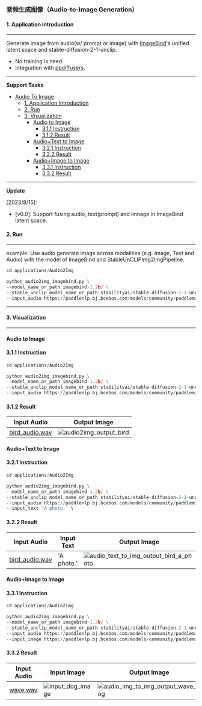 ### 音频生成图像（Audio-to-Image Generation）

#### 1. Application introduction

*****

Generate image from audio(w/ prompt or image) with [ImageBind](https://facebookresearch.github.io/ImageBind/paper)'s unified latent space and stable-diffusion-2-1-unclip.

- No training is need.
- Integration with [ppdiffusers](https://github.com/PaddlePaddle/PaddleMIX/tree/develop/ppdiffusers).

----

**Support Tasks**

- [Audio To Image](#audio-to-image)
  - [1. Application Introduction](#1-Application)
  - [2. Run](#2-Run)
  - [3. Visualization](#3-Visualization)
    - [Audio to Image](#audio-to-image-1)
      - [3.1.1 Instruction](#311-Instruction)
      - [3.1.2 Result](#312-Result)
    - [Audio+Text to Image](#audiotext-to-image)
      - [3.2.1 Instruction](#321-Instruction)
      - [3.2.2 Result](#322-Result)
    - [Audio+Image to Image](#audioimage-to-image)
      - [3.3.1 Instruction](#331-Instruction)
      - [3.3.2 Result](#332-Result)

----

**Update**

[2023/8/15]: 
- [v0.0]: Support fusing audio, text(prompt) and imnage in ImageBind latent space.


#### 2. Run
*****

example: Use audio generate image across modalities (e.g. Image, Text and Audio) with the model of ImageBind and StableUnCLIPImg2ImgPipeline.

```python
cd applications/Audio2Img

python audio2img_imagebind.py \
--model_name_or_path imagebind-1.2b/ \
--stable_unclip_model_name_or_path stabilityai/stable-diffusion-2-1-unclip \
--input_audio https://paddlenlp.bj.bcebos.com/models/community/paddlemix/audio-files/bird_audio.wav \
```

----
#### 3. Visualization
----

#### Audio to Image
#### 3.1.1 Instruction

```python
cd applications/Audio2Img

python audio2img_imagebind.py \
--model_name_or_path imagebind-1.2b/ \
--stable_unclip_model_name_or_path stabilityai/stable-diffusion-2-1-unclip \
--input_audio https://paddlenlp.bj.bcebos.com/models/community/paddlemix/audio-files/bird_audio.wav  \
```
#### 3.1.2 Result
|  Input Audio | Output Image |
| --- | --- | 
|[bird_audio.wav](https://github.com/luyao-cv/file_download/blob/main/assets/bird_audio.wav)| ![audio2img_output_bird](https://paddlenlp.bj.bcebos.com/models/community/paddlemix/audio-files/audio2img_output_bird.jpg)  |


#### Audio+Text to Image
#### 3.2.1 Instruction
```python
cd applications/Audio2Img

python audio2img_imagebind.py \
--model_name_or_path imagebind-1.2b/ \
--stable_unclip_model_name_or_path stabilityai/stable-diffusion-2-1-unclip \
--input_audio https://paddlenlp.bj.bcebos.com/models/community/paddlemix/audio-files/bird_audio.wav  \
--input_text 'A photo.' \
```
#### 3.2.2 Result
|  Input Audio | Input Text | Output Image |
| --- | --- |  --- | 
|[bird_audio.wav](https://paddlenlp.bj.bcebos.com/models/community/paddlemix/audio-files/bird_audio.wav) | 'A photo.' | ![audio_text_to_img_output_bird_a_photo](https://paddlenlp.bj.bcebos.com/models/community/paddlemix/audio-files/audio_text_to_img_output_bird_a_photo.jpg)


#### Audio+Image to Image
#### 3.3.1 Instruction
```python
cd applications/Audio2Img

python audio2img_imagebind.py \
--model_name_or_path imagebind-1.2b/ \
--stable_unclip_model_name_or_path stabilityai/stable-diffusion-2-1-unclip \
--input_audio https://paddlenlp.bj.bcebos.com/models/community/paddlemix/audio-files/wave.wav \
--input_image https://paddlenlp.bj.bcebos.com/models/community/paddlemix/audio-files/dog_image.jpg \
```

#### 3.3.2 Result
|  Input Audio | Input Image | Output Image |
| --- | --- |  --- | 
|[wave.wav](https://paddlenlp.bj.bcebos.com/models/community/paddlemix/audio-files/wave.wav) | ![input_dog_image](https://paddlenlp.bj.bcebos.com/models/community/paddlemix/audio-files/dog_image.jpg) | ![audio_img_to_img_output_wave_dog](https://paddlenlp.bj.bcebos.com/models/community/paddlemix/audio-files/audio_img_to_img_output_wave_dog.jpg)

